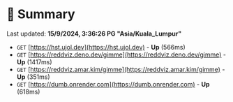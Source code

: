 # 📖 Summary
Last updated: **15/9/2024, 3:36:26 PG "Asia/Kuala_Lumpur"**

- `GET` [https://hst.ujol.dev](https://hst.ujol.dev) - **Up** (566ms)
- `GET` [https://reddviz.deno.dev/gimme](https://reddviz.deno.dev/gimme) - **Up** (1417ms)
- `GET` [https://reddviz.amar.kim/gimme](https://reddviz.amar.kim/gimme) - **Up** (351ms)
- `GET` [https://dumb.onrender.com](https://dumb.onrender.com) - **Up** (618ms)
